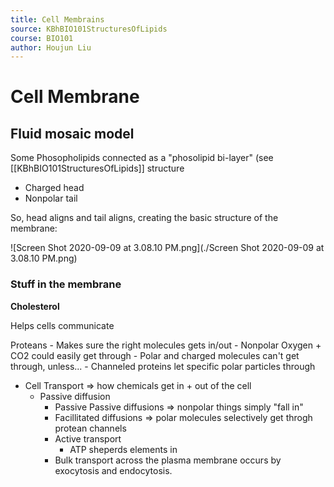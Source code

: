 ```yaml
---
title: Cell Membrains
source: KBhBIO101StructuresOfLipids 
course: BIO101
author: Houjun Liu
---
```


# Cell Membrane
## Fluid mosaic model

Some Phosopholipids connected as a "phosolipid bi-layer" (see [[KBhBIO101StructuresOfLipids]] structure 

- Charged head
- Nonpolar tail

So, head aligns and tail aligns, creating the basic structure of the membrane:

![Screen Shot 2020-09-09 at 3.08.10 PM.png](./Screen Shot 2020-09-09 at 3.08.10 PM.png)

### Stuff in the membrane

**Cholesterol**

Helps cells communicate

Proteans
        - Makes sure the right molecules gets in/out
        - Nonpolar Oxygen + CO2 could easily get through
        - Polar and charged molecules can't get through, unless...
        - Channeled proteins let specific polar particles through
- Cell Transport => how chemicals get in + out of the cell
    - Passive diffusion
        - Passive Passive diffusions => nonpolar things simply "fall in"
        - Facillitated diffusions => polar molecules selectively get throgh protean channels
        - Active transport
            - ATP sheperds elements in  
        - Bulk transport across the plasma membrane occurs by exocytosis and endocytosis. 